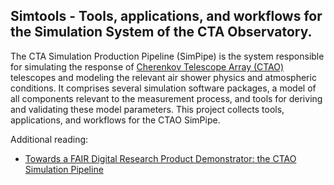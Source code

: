 ## Simtools - Tools, applications, and workflows for the Simulation System of the CTA Observatory. 

The CTA Simulation Production Pipeline (SimPipe) is the system responsible for simulating the response of [Cherenkov Telescope Array (CTAO)](https://www.cta-observatory.org) telescopes
and modeling the relevant air shower physics and atmospheric conditions. 
It comprises several simulation software packages, a model of all components relevant to the measurement process, and tools for deriving and validating these model parameters.
This project collects tools, applications, and workflows for the CTAO SimPipe.

Additional reading:

- [Towards a FAIR Digital Research Product Demonstrator: the CTAO Simulation Pipeline](https://zenodo.org/records/8434461)

